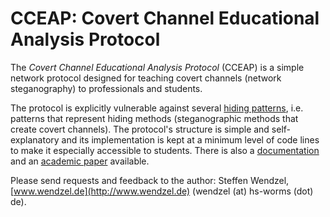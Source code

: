 # CCEAP: Covert Channel Educational Analysis Protocol

The *Covert Channel Educational Analysis Protocol* (CCEAP) is a simple network protocol designed for teaching covert channels (network steganography) to professionals and students.

The protocol is explicitly vulnerable against several [hiding patterns](http://ih-patterns.blogspot.de/p/introduction.html), i.e. patterns that represent hiding methods (steganographic methods that create covert channels). The protocol's structure is simple and self-explanatory and its implementation is kept at a minimum level of code lines to make it especially accessible to students. There is also a [documentation](https://github.com/cdpxe/CCEAP/tree/master/documentation) and an [academic paper](http://dl.acm.org/citation.cfm?id=2989037&CFID=856548232&CFTOKEN=62229078) available.

Please send requests and feedback to the author: Steffen Wendzel, [www.wendzel.de](http://www.wendzel.de) (wendzel (at) hs-worms (dot) de).
